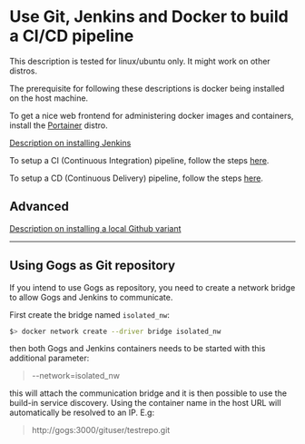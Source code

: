 # Use Git, Jenkins and Docker to build a CI/CD pipeline

This description is tested for linux/ubuntu only. It might work on other distros.

The prerequisite for following these descriptions is docker being installed on the host machine.

To get a nice web frontend for administering docker images and containers, install the [Portainer](https://hub.docker.com/r/portainer/portainer/) distro.

[Description on installing Jenkins](Jenkins.md)

To setup a CI (Continuous Integration) pipeline, follow the steps [here](CI.md).

To setup a CD (Continuous Delivery) pipeline, follow the steps [here](CD.md).

## Advanced

[Description on installing a local Github variant](Git.md)

---

## Using Gogs as Git repository

If you intend to use Gogs as repository, you need to create a network bridge to allow Gogs and Jenkins to communicate.

First create the bridge named `isolated_nw`:

```bash
$> docker network create --driver bridge isolated_nw
```

then both Gogs and Jenkins containers needs to be started with this additional parameter:

> --network=isolated_nw

this will attach the communication bridge and it is then possible to use the build-in service discovery. Using the container name in the host URL will automatically be resolved to an IP. E.g:
> http://gogs:3000/gituser/testrepo.git
